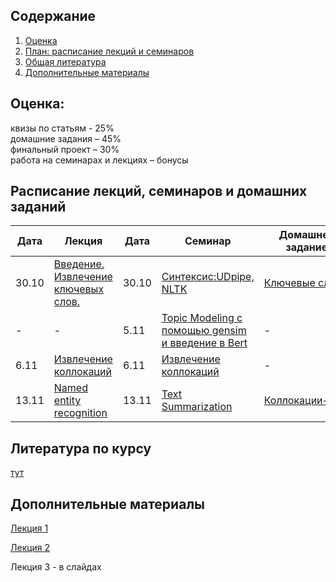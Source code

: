 ## Содержание
1. [Оценка](#score)
2. [План: расписание лекций и семинаров](#sched)
3. [Общая литература](#ref)
4. [Дополнительные материалы](#add)

## Оценка:<br><a name="score"/>
квизы по статьям - 25%<br>
домашние задания – 45% <br>
финальный проект – 30%<br>
работа на семинарах и лекциях – бонусы<br>

## Расписание лекций, семинаров и домашних заданий<a name="sched"/>
|Дата|Лекция|Дата|Семинар|Домашнее задание|Ридинг|Дедлайн|
|-|-|-|-|-|-|-|
|30.10|[Введение. Извлечение ключевых слов.](Slides/1_Keywords.ipynb)|30.10|[Синтексис:UDpipe, NLTK](https://github.com/named-entity/hse-nlp/blob/master/4th_year/seminar/1_Syntax_blanked%20(1).ipynb)|[Ключевые слова](hw/hw1.md)|-|9.11 23:59мск|
|-|-|5.11|[Topic Modeling с помощью gensim и введение в Bert](https://github.com/named-entity/hse-nlp/blob/master/3rd_year/seminars/NLP_6__Gensim_TopicModeling_Gensim_done.ipynb)|-|-|-|
|6.11|[Извлечение коллокаций](Slides/2_Collocations.ipynb)|6.11|[Извлечение коллокаций](Slides/2_Collocations.ipynb)|-|-|-|
|13.11|[Named entity recognition](Slides/3_NER.ipynb)|13.11|[Text Summarization](https://github.com/named-entity/hse-nlp/blob/master/4th_year/seminar/Summarization_Fin.ipynb)|[Коллокации+NER](hw/hw2.md)|[Различные подходы к Text Summarization+ LSA] (https://www.researchgate.net/publication/220195824_Text_summarization_using_Latent_Semantic_Analysis)|23.11 23:59мск|

## Литература по курсу<a name="ref"/>
[тут](References.md)

## Дополнительные материалы<a name="add"/>
[Лекция 1](Notes/1.md)

[Лекция 2](Notes/2.md)

Лекция 3 - в слайдах
